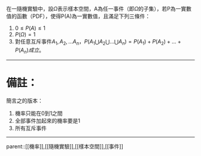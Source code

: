 在一隨機實驗中，設$\Omega$表示樣本空間，A為任一事件（即$\Omega$的子集），若P為一實數值的函數（PDF），使得P(A)為一實數值，且滿足下列三條件：

1. $0\leq P(A) \leq 1$
2. $P(\Omega)=1$
3. 對任意互斥事件$A_1,A_2,\ldots A_n，P(A_1\bigcup A_2\bigcup\ldots\bigcup A_n)=P(A_1)+P(A_2)+\ldots+P(A_n)成立。$
- - -
# 備註：
簡言之的版本：
1. 機率只能在0到1之間
2. 全部事件加起來的機率要是1
3. 所有互斥事件
- - -
parent::[[機率]],[[隨機實驗]],[[樣本空間]],[[事件]]